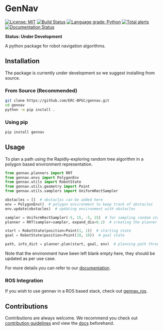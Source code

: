 # GenNav 

[![License: MIT](https://img.shields.io/badge/License-MIT-yellow.svg)](https://opensource.org/licenses/MIT)
[![Build Status](https://travis-ci.org/ERC-BPGC/gennav.svg?branch=master)](https://travis-ci.org/ERC-BPGC/gennav)
[![Language grade: Python](https://img.shields.io/lgtm/grade/python/g/ERC-BPGC/gennav.svg?logo=lgtm&logoWidth=18)](https://lgtm.com/projects/g/ERC-BPGC/gennav/context:python)
[![Total alerts](https://img.shields.io/lgtm/alerts/g/ERC-BPGC/gennav.svg?logo=lgtm&logoWidth=18)](https://lgtm.com/projects/g/ERC-BPGC/gennav/alerts/)
[![Documentation Status](https://readthedocs.org/projects/gennav/badge/?version=latest)](https://gennav.readthedocs.io/en/latest/?badge=latest)

**Status: Under Development**

A python package for robot navigation algorithms.

## Installation

The package is currently under development so we suggest installing from source.

### From Source (Recommended)
```bash
git clone https://github.com/ERC-BPGC/gennav.git
cd gennav
python -m pip install .
```

### Using pip
```bash
pip install gennav
```

## Usage

To plan a path using the Rapidly-exploring random tree algorithm in a polygon based environment representation. 

```python
from gennav.planners import RRT
from gennav.envs import PolygonEnv
from gennav.utils import RobotState
from gennav.utils.geometry import Point
from gennav.utils.samplers import UniformRectSampler

obstacles = []  # obstacles can be added here
env = PolygonEnv()  # polygon environment to keep track of obstacles
env.update(obstacles)  # updating environment with obstacles

sampler = UniformRectSampler(-5, 15, -5, 15)  # for sampling random states
planner = RRT(sampler=sampler, expand_dis=0.1)  # creating the planner

start = RobotState(position=Point(1, 1))  # starting state
goal = RobotState(position=Point(10, 10))  # goal state

path, info_dict = planner.plan(start, goal, env)  # planning path through obstacles
```

Note that the environment have been left blank empty here, they should be updated as per use case.

For more details you can refer to our [documentation](https://gennav.readthedocs.io/en/latest/index.html).

### ROS Integration

If you wish to use gennav in a ROS based stack, check out [gennav_ros](https://github.com/ERC-BPGC/gennav_ros).

## Contributions

Contributions are always welcome. We recommend you check out [contribution guidelines](./CONTRIBUTION.md) and view the [docs](https://gennav.readthedocs.io/en/latest/index.html) beforehand.
